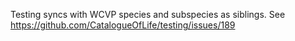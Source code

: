Testing syncs with WCVP species and subspecies as siblings.
See https://github.com/CatalogueOfLife/testing/issues/189